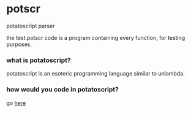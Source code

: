 # potscr
potatoscript parser

the test.potscr code is a program containing every function, for testing purposes.

### what is potatoscript?

potatoscript is an esoteric programming language similar to unlambda.

### how would you code in potatoscript?

go [here](https://github.com/nanobot567/potscr)